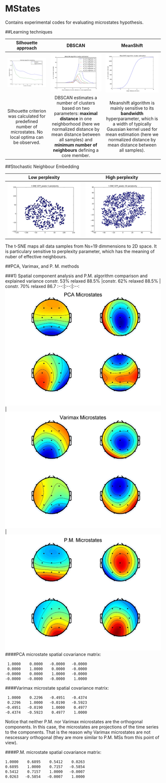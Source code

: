 # MStates

Contains experimental codes for evaluating microstates hypothesis.

##Learning techniques

Silhouette approach | DBSCAN | MeanShift
:--:|:--:|:--:
![Informed](https://github.com/VlastaKoudelka/MStates/blob/master/Results/Informed_algorithms.jpeg) | ![Dbscan](https://github.com/VlastaKoudelka/MStates/blob/master/Results/dbscan_no_clst.jpeg) | ![Meanshift](https://github.com/VlastaKoudelka/MStates/blob/master/Results/MeanShift_no_clst.jpeg)
Silhouette criterion was calculated for predefined number of microstates. No local optima can be observed. | DBSCAN estimates a number of clusters based on two parameters: **maximal distance** in one neighborhood (here we normalized distance by mean distance between all samples) and **minimum number of neighbours** defining a core member. | Meanshift algorithm is mainly sensitive to its **bandwidth** hyperparameter, which is a width of typically Gaussian kernel used for mean estimation (here we normalized distance by mean distance between all samples).

##Stochastic Neighbour Embedding

Low perplexity           |  High perplexity
:-------------------------:|:-------------------------:
![lowperplexity](https://github.com/VlastaKoudelka/MStates/blob/master/Results/t-SNE%20GFP_peaks_perp_5.jpeg)   |  ![highperplexity](https://github.com/VlastaKoudelka/MStates/blob/master/Results/t-SNE%20GFP_peaks_perplexity30.jpeg)



The t-SNE maps all data samples from Ns=19 dimmensions to 2D space. It is particulary sensitive to perplexity parameter, which has the meaning of nuber of effective neighbours.

##PCA, Varimax, and P. M. methods

###1) Spatial component analysis and P.M. algorithm comparison and explained variance
constr. 53% relaxed 88.5% |constr. 62% relaxed 88.5% | constr. 70% relaxed 86.7
:--:|:--:|:--:
![Pca](https://github.com/VlastaKoudelka/MStates/blob/master/Results/pca.jpg) | ![Varimax](https://github.com/VlastaKoudelka/MStates/blob/master/Results/varimax.jpg) | ![Pascual](https://github.com/VlastaKoudelka/MStates/blob/master/Results/pascual.jpg)
####PCA microstate spatial covariance matrix:

     1.0000    0.0000   -0.0000   -0.0000
     0.0000    1.0000    0.0000   -0.0000
    -0.0000    0.0000    1.0000   -0.0000
    -0.0000   -0.0000   -0.0000    1.0000

####Varimax microstate spatial covariance matrix:

     1.0000    0.2296   -0.4951   -0.4374
     0.2296    1.0000   -0.0190   -0.5923
    -0.4951   -0.0190    1.0000    0.4977
    -0.4374   -0.5923    0.4977    1.0000   

Notice that neither P.M. nor Varimax microstates are the orthogonal components. In this case, the microstates are projections of the time series to the components. That is the reason why Varimax microstates are not nescessary orthogonal (they are more similar to P.M. MSs from this point of view). 

####P.M. microstate spatial covariance matrix:
    
    1.0000    0.6895    0.5412    0.0263
    0.6895    1.0000    0.7157   -0.5854
    0.5412    0.7157    1.0000   -0.0007
    0.0263   -0.5854   -0.0007    1.0000
